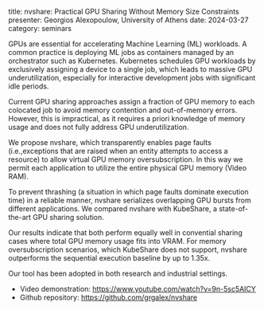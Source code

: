title: nvshare: Practical GPU Sharing Without Memory Size Constraints
presenter: Georgios Alexopoulow, University of Athens
date: 2024-03-27
category: seminars


GPUs are essential for accelerating Machine Learning (ML) workloads.
A common practice is deploying ML jobs as containers managed
by an orchestrator such as Kubernetes. Kubernetes schedules
GPU workloads by exclusively assigning a device to a single job,
which leads to massive GPU underutilization,
especially for interactive development jobs with significant idle periods.

Current GPU sharing approaches assign a fraction of GPU memory
to each colocated job to avoid memory contention and out-of-memory errors.
However, this is impractical, as it requires a priori knowledge
of memory usage and does not fully address GPU underutilization.

We propose nvshare, which transparently enables page faults
(i.e.,exceptions that are raised when an entity attempts to access a
resource)
to allow virtual GPU memory oversubscription.
In this way we permit each application to utilize
the entire physical GPU memory (Video RAM).

To prevent thrashing (a situation in which page faults
dominate execution time) in a reliable manner, nvshare serializes
overlapping GPU bursts from different applications.
We compared nvshare with KubeShare, a state-of-the-art GPU sharing solution.

Our results indicate that both perform equally well
in convential sharing cases where total GPU memory usage fits into VRAM.
For memory oversubscription scenarios, which KubeShare does not support,
nvshare outperforms the sequential execution baseline by up to 1.35x.

Our tool has been adopted in both research and industrial settings.

* Video demonstration: https://www.youtube.com/watch?v=9n-5sc5AICY
* Github repository: https://github.com/grgalex/nvshare
